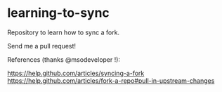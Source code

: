 learning-to-sync
================

Repository to learn how to sync a fork.

Send me a pull request!

References (thanks @msodeveloper !):

https://help.github.com/articles/syncing-a-fork
https://help.github.com/articles/fork-a-repo#pull-in-upstream-changes
